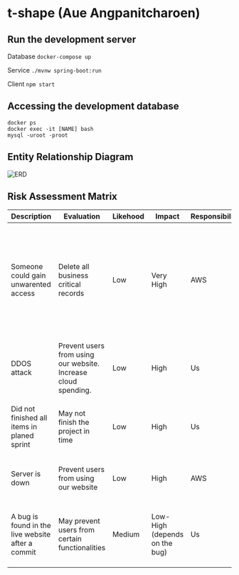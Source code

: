 # t-shape (Aue Angpanitcharoen)

## Run the development server

Database `docker-compose up`

Service `./mvnw spring-boot:run`

Client `npm start`

## Accessing the development database

```
docker ps
docker exec -it [NAME] bash
mysql -uroot -proot
```

## Entity Relationship Diagram

![ERD](https://i.imgur.com/dTdKfT1.png)

## Risk Assessment Matrix
| Description | Evaluation | Likehood | Impact | Responsibility | Response | Control Measure |
| ----------- | ---------- | -------- | ------ | -------------- | -------- | --------------- |
| Someone could gain unwarented access | Delete all business critical records | Low | Very High | AWS | <ul><li>Indentify/fix vunerability.</li><li>Inform right people.</li><li>Try to recover as much data as possible</li></ul> | <ul><li>(L) Make sure all users have strong password.</li><li>(L) Analyse code to check for vunerabilities.</li><li>(I) Backups</li><li>(I) Limiting user access</li></ul> |
| DDOS attack | Prevent users from using our website. Increase cloud spending. | Low | High | Us | <ul><li>Temporary shut down server.</li><li>Black list ip adresses. </li></ul> | Setup budget alert |
| Did not finished all items in planed sprint | May not finish the project in time | Low | High | Us | Move items to next sprint and re-evaluate verlocity. | Prioritise tasks to make sure that at a minium, the core functionalities are completed. |
| Server is down | Prevent users from using our website | Low | High | AWS | Contact AWS. Create new instances and migrate data from db. | Have backup instances |
| A bug is found in the live website after a commit | May prevent users from certain functionalities | Medium | Low-High (depends on the bug) | Us | Revert commit/fix issue in new commit in some cases | Follow best practices. Have unit, integration and E2E tests. Have a testing team. Use code reviews. |
